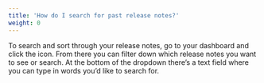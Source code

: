 ```yaml
---
title: 'How do I search for past release notes?'
weight: 0
---
```


To search and sort through your release notes, go to your dashboard and click the  icon.  From there you can filter down which release notes you want to see or search. At the bottom of the dropdown there’s a text field where you can type in words you’d like to search for.